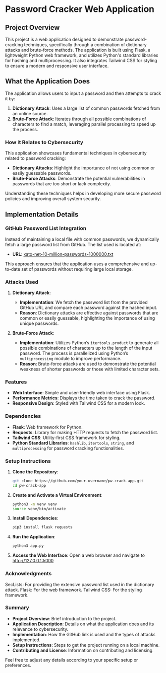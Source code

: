 # Password Cracker Web Application

## Project Overview

This project is a web application designed to demonstrate password-cracking techniques, specifically through a combination of dictionary attacks and brute-force methods. The application is built using Flask, a lightweight Python web framework, and utilizes Python's standard libraries for hashing and multiprocessing. It also integrates Tailwind CSS for styling to ensure a modern and responsive user interface.

## What the Application Does

The application allows users to input a password and then attempts to crack it by:

1. **Dictionary Attack**: Uses a large list of common passwords fetched from an online source.
2. **Brute-Force Attack**: Iterates through all possible combinations of characters to find a match, leveraging parallel processing to speed up the process.

### How It Relates to Cybersecurity

This application showcases fundamental techniques in cybersecurity related to password cracking:

- **Dictionary Attacks**: Highlight the importance of not using common or easily guessable passwords.
- **Brute-Force Attacks**: Demonstrate the potential vulnerabilities in passwords that are too short or lack complexity.

Understanding these techniques helps in developing more secure password policies and improving overall system security.

## Implementation Details

### GitHub Password List Integration

Instead of maintaining a local file with common passwords, we dynamically fetch a large password list from GitHub. The list used is located at:

- **URL**: [xato-net-10-million-passwords-1000000.txt](https://raw.githubusercontent.com/danielmiessler/SecLists/master/Passwords/xato-net-10-million-passwords-1000000.txt)

This approach ensures that the application uses a comprehensive and up-to-date set of passwords without requiring large local storage.

### Attacks Used

1. **Dictionary Attack**:

   - **Implementation**: We fetch the password list from the provided GitHub URL and compare each password against the hashed input.
   - **Reason**: Dictionary attacks are effective against passwords that are common or easily guessable, highlighting the importance of using unique passwords.

2. **Brute-Force Attack**:
   - **Implementation**: Utilizes Python’s `itertools.product` to generate all possible combinations of characters up to the length of the input password. The process is parallelized using Python’s `multiprocessing` module to improve performance.
   - **Reason**: Brute-force attacks are used to demonstrate the potential weakness of shorter passwords or those with limited character sets.

### Features

- **Web Interface**: Simple and user-friendly web interface using Flask.
- **Performance Metrics**: Displays the time taken to crack the password.
- **Responsive Design**: Styled with Tailwind CSS for a modern look.

### Dependencies

- **Flask**: Web framework for Python.
- **Requests**: Library for making HTTP requests to fetch the password list.
- **Tailwind CSS**: Utility-first CSS framework for styling.
- **Python Standard Libraries**: `hashlib`, `itertools`, `string`, and `multiprocessing` for password cracking functionalities.

### Setup Instructions

1. **Clone the Repository**:
   ```bash
   git clone https://github.com/your-username/pw-crack-app.git
   cd pw-crack-app
   ```
2. **Create and Activate a Virtual Environment**:
   ```bash
   python3 -m venv venv
   source venv/bin/activate
   ```
3. **Install Dependencies**:
   ```bash
   pip3 install flask requests
   ```
4. **Run the Application**:
   ```bash
   python3 app.py
   ```
5. **Access the Web Interface**:
   Open a web browser and navigate to http://127.0.0.1:5000

### Acknowledgments

SecLists: For providing the extensive password list used in the dictionary attack.
Flask: For the web framework.
Tailwind CSS: For the styling framework.

### Summary

- **Project Overview**: Brief introduction to the project.
- **Application Description**: Details on what the application does and its relevance to cybersecurity.
- **Implementation**: How the GitHub link is used and the types of attacks implemented.
- **Setup Instructions**: Steps to get the project running on a local machine.
- **Contributing and License**: Information on contributing and licensing.

Feel free to adjust any details according to your specific setup or preferences.
